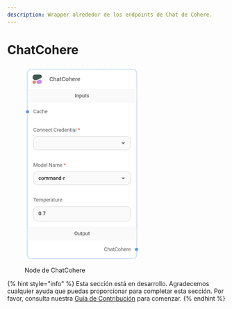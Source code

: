 ```yaml
---
description: Wrapper alrededor de los endpoints de Chat de Cohere.
---
```


# ChatCohere

<figure><img src="../../../../.gitbook/assets/image (44).png" alt="" width="263"><figcaption><p>Node de ChatCohere</p></figcaption></figure>

{% hint style="info" %}
Esta sección está en desarrollo. Agradecemos cualquier ayuda que puedas proporcionar para completar esta sección. Por favor, consulta nuestra [Guía de Contribución](../../../../contributing/) para comenzar.
{% endhint %}
